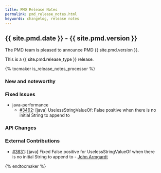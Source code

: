 ```yaml
---
title: PMD Release Notes
permalink: pmd_release_notes.html
keywords: changelog, release notes
---
```


## {{ site.pmd.date }} - {{ site.pmd.version }}

The PMD team is pleased to announce PMD {{ site.pmd.version }}.

This is a {{ site.pmd.release_type }} release.

{% tocmaker is_release_notes_processor %}

### New and noteworthy

### Fixed Issues

*   java-performance
    *   [#3492](https://github.com/pmd/pmd/issues/3492): \[java] UselessStringValueOf: False positive when there is no initial String to append to

### API Changes

### External Contributions

*   [#3631](https://github.com/pmd/pmd/pull/3631): \[java] Fixed False positive for UselessStringValueOf when there is no initial String to append to - [John Armgardt](https://github.com/johnra2)

{% endtocmaker %}

